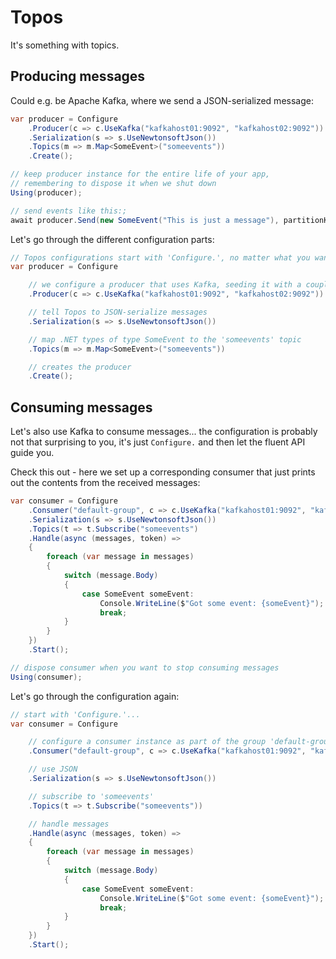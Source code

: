 # Topos

It's something with topics.

## Producing messages

Could e.g. be Apache Kafka, where we send a JSON-serialized message:
```csharp
var producer = Configure
    .Producer(c => c.UseKafka("kafkahost01:9092", "kafkahost02:9092"))
    .Serialization(s => s.UseNewtonsoftJson())
    .Topics(m => m.Map<SomeEvent>("someevents"))
    .Create();

// keep producer instance for the entire life of your app,
// remembering to dispose it when we shut down
Using(producer);

// send events like this:;
await producer.Send(new SomeEvent("This is just a message"), partitionKey: "customer-004");
```

Let's go through the different configuration parts:
```csharp
// Topos configurations start with 'Configure.', no matter what you want to configure
var producer = Configure

	// we configure a producer that uses Kafka, seeding it with a couple of brokers
    .Producer(c => c.UseKafka("kafkahost01:9092", "kafkahost02:9092"))

	// tell Topos to JSON-serialize messages
    .Serialization(s => s.UseNewtonsoftJson())

	// map .NET types of type SomeEvent to the 'someevents' topic
    .Topics(m => m.Map<SomeEvent>("someevents"))

	// creates the producer
    .Create();
```

## Consuming messages

Let's also use Kafka to consume messages... the configuration is probably not that surprising to you, it's
just `Configure.` and then let the fluent API guide you.

Check this out - here we set up a corresponding consumer that just prints out the contents from the received messages:
```csharp
var consumer = Configure
    .Consumer("default-group", c => c.UseKafka("kafkahost01:9092", "kafkahost02:9092"))
    .Serialization(s => s.UseNewtonsoftJson())
    .Topics(t => t.Subscribe("someevents")
    .Handle(async (messages, token) =>
    {
        foreach (var message in messages)
        {
            switch (message.Body)
            {
                case SomeEvent someEvent:
                    Console.WriteLine($"Got some event: {someEvent}");
                    break;
            }
        }
    })
    .Start();

// dispose consumer when you want to stop consuming messages
Using(consumer);
```

Let's go through the configuration again:
```csharp
// start with 'Configure.'...
var consumer = Configure

	// configure a consumer instance as part of the group 'default-group', and use Kafka
    .Consumer("default-group", c => c.UseKafka("kafkahost01:9092", "kafkahost02:9092"))

	// use JSON
    .Serialization(s => s.UseNewtonsoftJson())

	// subscribe to 'someevents'
    .Topics(t => t.Subscribe("someevents"))

	// handle messages
    .Handle(async (messages, token) =>
    {
        foreach (var message in messages)
        {
            switch (message.Body)
            {
                case SomeEvent someEvent:
                    Console.WriteLine($"Got some event: {someEvent}");
                    break;
            }
        }
    })
    .Start();
```
